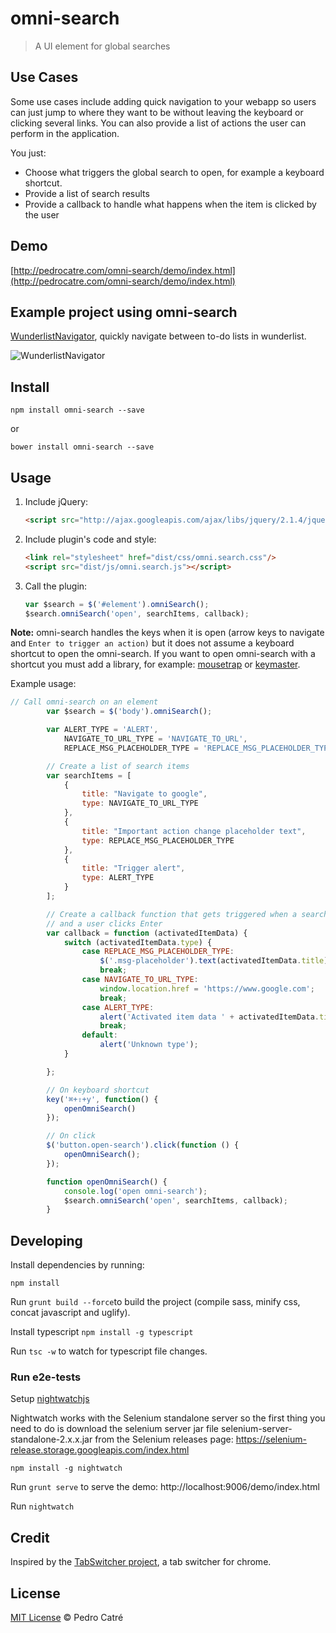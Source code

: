 # omni-search
> A UI element for global searches

## Use Cases

Some use cases include adding quick navigation to your webapp so users can just jump to where they want to be
without leaving the keyboard or clicking several links. You can also provide a list of actions the user can perform in the application.

You just:

* Choose what triggers the global search to open, for example a keyboard shortcut.
* Provide a list of search results
* Provide a callback to handle what happens when the item is clicked by the user

## Demo

[http://pedrocatre.com/omni-search/demo/index.html](http://pedrocatre.com/omni-search/demo/index.html)

## Example project using omni-search

[WunderlistNavigator](https://github.com/pedrocatre/wunderlist-navigator/tree/feature/omni-search-lib),
quickly navigate between to-do lists in wunderlist.

![WunderlistNavigator](https://github.com/pedrocatre/wunderlist-navigator/raw/master/screenshots/demo.gif)

## Install

`npm install omni-search --save`

or

`bower install omni-search --save`

## Usage

1. Include jQuery:

	```html
	<script src="http://ajax.googleapis.com/ajax/libs/jquery/2.1.4/jquery.min.js"></script>
	```

2. Include plugin's code and style:

	```html
	<link rel="stylesheet" href="dist/css/omni.search.css"/>
	<script src="dist/js/omni.search.js"></script>
	```

3. Call the plugin:

	```javascript
	var $search = $('#element').omniSearch();
	$search.omniSearch('open', searchItems, callback);
	```

**Note:** omni-search handles the keys when it is open (arrow keys to navigate and `Enter to trigger an action)` but
it does not assume a keyboard shortcut to open the omni-search. If you want to open omni-search with a shortcut you must
add a library, for example: [mousetrap](https://github.com/ccampbell/mousetrap) or [keymaster](https://github.com/madrobby/keymaster).

Example usage:

```javascript
// Call omni-search on an element
		var $search = $('body').omniSearch();

		var ALERT_TYPE = 'ALERT',
			NAVIGATE_TO_URL_TYPE = 'NAVIGATE_TO_URL',
			REPLACE_MSG_PLACEHOLDER_TYPE = 'REPLACE_MSG_PLACEHOLDER_TYPE';

		// Create a list of search items
		var searchItems = [
			{
				title: "Navigate to google",
				type: NAVIGATE_TO_URL_TYPE
			},
			{
				title: "Important action change placeholder text",
				type: REPLACE_MSG_PLACEHOLDER_TYPE
			},
			{
				title: "Trigger alert",
				type: ALERT_TYPE
			}
		];

		// Create a callback function that gets triggered when a search item is clicked or when it is selected
		// and a user clicks Enter
		var callback = function (activatedItemData) {
			switch (activatedItemData.type) {
				case REPLACE_MSG_PLACEHOLDER_TYPE:
					$('.msg-placeholder').text(activatedItemData.title);
					break;
				case NAVIGATE_TO_URL_TYPE:
					window.location.href = 'https://www.google.com';
					break;
				case ALERT_TYPE:
					alert('Activated item data ' + activatedItemData.title);
					break;
				default:
					alert('Unknown type');
			}

		};

		// On keyboard shortcut
		key('⌘+⇧+y', function() {
			openOmniSearch()
		});

		// On click
		$('button.open-search').click(function () {
			openOmniSearch();
		});

		function openOmniSearch() {
			console.log('open omni-search');
			$search.omniSearch('open', searchItems, callback);
		}
```

## Developing

Install dependencies by running:

`npm install`

Run `grunt build --force`to build the project (compile sass, minify css, concat javascript and uglify).

Install typescript `npm install -g typescript`

Run `tsc -w` to watch for typescript file changes.

### Run e2e-tests

Setup [nightwatchjs](http://nightwatchjs.org/getingstarted)

Nightwatch works with the Selenium standalone server so the first thing you need to do is download the selenium server jar file selenium-server-standalone-2.x.x.jar from the Selenium releases page: https://selenium-release.storage.googleapis.com/index.html

`npm install -g nightwatch`

Run `grunt serve` to serve the demo: http://localhost:9006/demo/index.html

Run `nightwatch`

## Credit

Inspired by the [TabSwitcher project](https://github.com/kamranahmedse/tab-switcher), a tab switcher for chrome.

## License

[MIT License](http://pedrodcatre.mit-license.org/) © Pedro Catré
